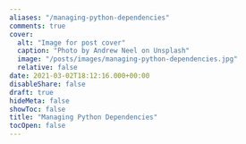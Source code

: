 ```yaml
---
aliases: "/managing-python-dependencies"
comments: true
cover:
  alt: "Image for post cover"
  caption: "Photo by Andrew Neel on Unsplash"
  image: "/posts/images/managing-python-dependencies.jpg"
  relative: false
date: 2021-03-02T18:12:16.000+00:00
disableShare: false
draft: true
hideMeta: false
showToc: false
title: "Managing Python Dependencies"
tocOpen: false
---
```


